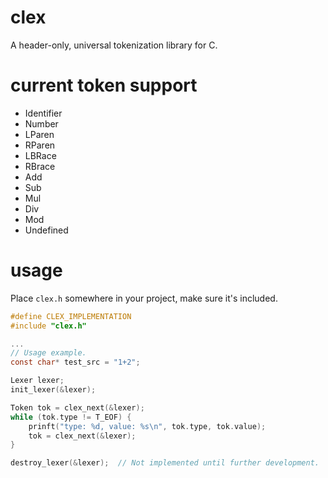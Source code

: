 # clex

A header-only, universal tokenization library for C.

# current token support
* Identifier
* Number
* LParen
* RParen
* LBRace
* RBrace
* Add
* Sub
* Mul
* Div
* Mod
* Undefined

# usage
Place `clex.h` somewhere in your project, make sure it's included.

```c
#define CLEX_IMPLEMENTATION
#include "clex.h"

...
// Usage example.
const char* test_src = "1+2";

Lexer lexer;
init_lexer(&lexer);

Token tok = clex_next(&lexer);
while (tok.type != T_EOF) {
    prinft("type: %d, value: %s\n", tok.type, tok.value);
    tok = clex_next(&lexer);
}

destroy_lexer(&lexer);  // Not implemented until further development.
```